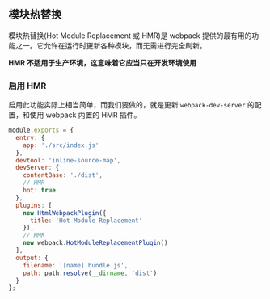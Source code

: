 ## 模块热替换

模块热替换(Hot Module Replacement 或 HMR)是 webpack 提供的最有用的功能之一。它允许在运行时更新各种模块，而无需进行完全刷新。

**HMR 不适用于生产环境，这意味着它应当只在开发环境使用**

### 启用 HMR

启用此功能实际上相当简单，而我们要做的，就是更新 `webpack-dev-server` 的配置，和使用 webpack 内置的 HMR 插件。

```js
module.exports = {
  entry: {
    app: './src/index.js'
  },
  devtool: 'inline-source-map',
  devServer: {
    contentBase: './dist',
    // HMR
    hot: true
  },
  plugins: [
    new HtmlWebpackPlugin({
      title: 'Hot Module Replacement'
    }),
    // HMR
    new webpack.HotModuleReplacementPlugin()
  ],
  output: {
    filename: '[name].bundle.js',
    path: path.resolve(__dirname, 'dist')
  }
};
```
